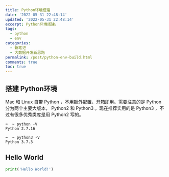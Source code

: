 ```yaml
---
title: Python环境搭建
date: '2022-05-31 22:48:14'
updated: '2022-05-31 22:48:14'
excerpt: Python环境搭建。
tags:
  - python
  - env
categories:
  - 新笔记
  - 大数据开发新思路
permalink: /post/python-env-build.html
comments: true
toc: true
---
```

## 搭建 Python环境

Mac 和 Linux 自带 Python ，不用额外配置，开箱即用。需要注意的是 Python 分为两个主要大版本， Python2 和 Python3 。现在推荐实用的是 Python3 ，不过有很多优秀类库是用 Python2 写的。

```
➜  ~ python -V
Python 2.7.16
```

```
➜  ~ python3 -V
Python 3.7.3
```

## Hello World

```python
print('Hello World!')
```